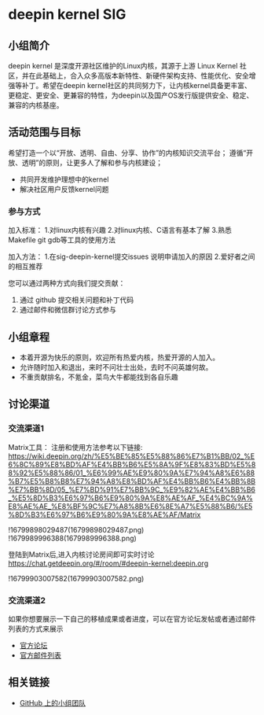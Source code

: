# deepin kernel SIG

## 小组简介
deepin kernel 是深度开源社区维护的Linux内核，其源于上游 Linux Kernel 社区，并在此基础上，合入众多高版本新特性、新硬件架构支持、性能优化、安全增强等补丁。希望在deepin kernel社区的共同努力下，让内核kernel具备更丰富、更稳定、更安全、更兼容的特性，为deepin以及国产OS发行版提供安全、稳定、兼容的内核基座。


## 活动范围与目标
希望打造一个以“开放、透明、自由、分享、协作”的内核知识交流平台；
遵循“开放、透明”的原则，让更多人了解和参与内核建设；
- 共同开发维护理想中的kernel
- 解决社区用户反馈kernel问题

### 参与方式
加入标准：
1.对linux内核有兴趣
2.对linux内核、C语言有基本了解
3.熟悉Makefile git gdb等工具的使用方法

加入方法：
1.在sig-deepin-kernel提交issues 说明申请加入的原因
2.爱好者之间的相互推荐


您可以通过两种方式向我们提交贡献：
1. 通过 github 提交相关问题和补丁代码
2. 通过邮件和微信群讨论方式参与

## 小组章程
* 本着开源为快乐的原则，欢迎所有热爱内核，热爱开源的人加入。
* 允许随时加入和退出，来时不问壮士出处，去时不问英雄何故。
* 不重贡献排名，不氪金，菜鸟大牛都能找到各自乐趣

## 讨论渠道
### 交流渠道1

Matrix工具：
注册和使用方法参考以下链接:
https://wiki.deepin.org/zh/%E5%BE%85%E5%88%86%E7%B1%BB/02_%E6%8C%89%E8%BD%AF%E4%BB%B6%E5%8A%9F%E8%83%BD%E5%88%92%E5%88%86/01_%E6%99%AE%E9%80%9A%E7%94%A8%E6%88%B7%E5%B8%B8%E7%94%A8%E8%BD%AF%E4%BB%B6%E4%BB%8B%E7%BB%8D/05_%E7%BD%91%E7%BB%9C_%E9%82%AE%E4%BB%B6_%E5%8D%B3%E6%97%B6%E9%80%9A%E8%AE%AF_%E4%BC%9A%E8%AE%AE_%E8%BF%9C%E7%A8%8B%E6%8E%A7%E5%88%B6/%E5%8D%B3%E6%97%B6%E9%80%9A%E8%AE%AF/Matrix

!16799898029487(16799898029487.png)
!1679989996388(1679989996388.png)

登陆到Matrix后,进入内核讨论房间即可实时讨论
https://chat.getdeepin.org/#/room/#deepin-kernel:deepin.org

!16799903007582(16799903007582.png)

### 交流渠道2

如果你想要展示一下自己的移植成果或者进度，可以在官方论坛发帖或者通过邮件列表的方式来展示

- [官方论坛](https://bbs.deepin.org)
- [官方邮件列表](https://www.freelists.org/archive/deepin-devel)

## 

## 相关链接

- [GitHub 上的小组团队](https://github.com/orgs/deepin-community/teams/sig-deepin-kernel)

